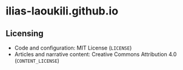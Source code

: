 # ilias-laoukili.github.io

## Licensing

- Code and configuration: MIT License (`LICENSE`)
- Articles and narrative content: Creative Commons Attribution 4.0 (`CONTENT_LICENSE`)
